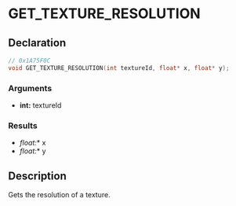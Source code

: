 # GET_TEXTURE_RESOLUTION

## Declaration
```cpp
// 0x1A75F0C
void GET_TEXTURE_RESOLUTION(int textureId, float* x, float* y);
```

### Arguments
- **int:** textureId

### Results
- **float*:** x
- **float*:** y

## Description
Gets the resolution of a texture.